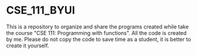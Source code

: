 # CSE_111_BYUI
This is a repository to organize and share the programs created while take the course "CSE 111: Programming with functions". All the code is created by me. Please do not copy the code to save time as a student, it is better to create it yourself.
